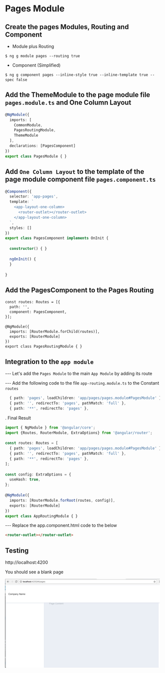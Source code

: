 # Pages Module


## Create the pages Modules, Routing and Component

* Module plus Routing

```
$ ng g module pages --routing true
```

* Component (Simplified)

```
$ ng g component pages --inline-style true --inline-template true --spec false 
```

## Add the ThemeModule to the page module file `pages.module.ts` and One Column Layout

```Typescript
@NgModule({
  imports: [
    CommonModule,
    PagesRoutingModule,
    ThemeModule
  ],
  declarations: [PagesComponent]
})
export class PagesModule { }
```

## Add `One Column Layout` to the template of the page module component file `pages.component.ts`

```Typescript
@Component({
  selector: 'app-pages',
  template: `
    <app-layout-one-column>
      <router-outlet></router-outlet>
    </app-layout-one-column>
  `,
  styles: []
})
export class PagesComponent implements OnInit {

  constructor() { }

  ngOnInit() {
  }

}

```

## Add the PagesComponent to the Pages Routing

```
const routes: Routes = [{
  path: '',
  component: PagesComponent,
}];

@NgModule({
  imports: [RouterModule.forChild(routes)],
  exports: [RouterModule]
})
export class PagesRoutingModule { }
```

## Integration to the `app module`

--- Let's add the `Pages Module` to the main `App Module` by adding its route

--- Add the following code to the file `app-routing.module.ts` to the Constant `routes` 

```Typescript
  { path: 'pages', loadChildren: 'app/pages/pages.module#PagesModule' },
  { path: '', redirectTo: 'pages', pathMatch: 'full' },
  { path: '**', redirectTo: 'pages' },
```

. Final Result 

```Typescript
import { NgModule } from '@angular/core';
import {Routes, RouterModule, ExtraOptions} from '@angular/router';

const routes: Routes = [
  { path: 'pages', loadChildren: 'app/pages/pages.module#PagesModule' },
  { path: '', redirectTo: 'pages', pathMatch: 'full' },
  { path: '**', redirectTo: 'pages' },
];

const config: ExtraOptions = {
  useHash: true,
};

@NgModule({
  imports: [RouterModule.forRoot(routes, config)],
  exports: [RouterModule]
})
export class AppRoutingModule { }
```

--- Replace the app.component.html code to the below

```html
<router-outlet></router-outlet>
```

## Testing

http://localhost:4200

You should see a blank page

![alt tag](./BLANK.png)
